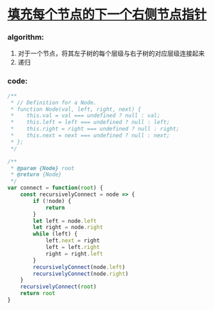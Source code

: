 # [填充每个节点的下一个右侧节点指针](https://leetcode-cn.com/leetbook/read/top-interview-questions-medium/xvijdh/)

### algorithm:
1. 对于一个节点，将其左子树的每个层级与右子树的对应层级连接起来
2. 递归

### code:
```javascript
/**
 * // Definition for a Node.
 * function Node(val, left, right, next) {
 *    this.val = val === undefined ? null : val;
 *    this.left = left === undefined ? null : left;
 *    this.right = right === undefined ? null : right;
 *    this.next = next === undefined ? null : next;
 * };
 */

/**
 * @param {Node} root
 * @return {Node}
 */
var connect = function(root) {
    const recursivelyConnect = node => {
        if (!node) {
            return
        }
        let left = node.left
        let right = node.right
        while (left) {
            left.next = right
            left = left.right
            right = right.left
        }
        recursivelyConnect(node.left)
        recursivelyConnect(node.right)
    }
    recursivelyConnect(root)
    return root
}
```

